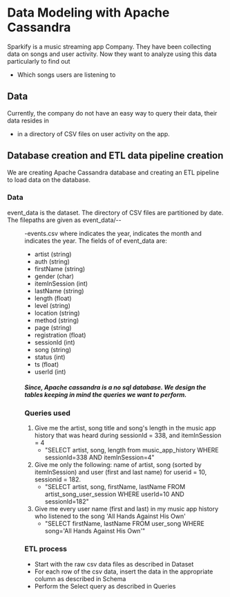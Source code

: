 # Data Modeling with Apache Cassandra

Sparkify is a music streaming app Company. They have been collecting data on songs and user activity. Now they want to analyze using this data particularly to find out

  - Which songs users are listening to

## Data
Currently, the company do not have an easy way to query their data, their data resides in

  -  in a directory of CSV files on user activity on the app.

## Database creation and ETL data pipeline creation
We are creating Apache Cassandra database and creating an ETL pipeline to load data on the database.

### Data
  event_data is the dataset. The directory of CSV files are partitioned by date. The filepaths are given as event_data/<yyyy>-<mm>-<dd>-events.csv where <yyyy> indicates the year, <mm> indicates the month and <dd> indicates the year. The fields of of event_data are:

- artist (string)
- auth (string)
- firstName (string)
- gender (char)
- itemInSession (int)
- lastName (string)
- length (float)
- level (string)
- location (string)
- method (string)
- page (string)
- registration (float)
- sessionId (int)
- song (string)
- status (int)
- ts (float)
- userId (int)

##### Since, Apache cassandra is a no sql database. We design the tables keeping in mind the queries we want to perform.
### Queries used
1. Give me the artist, song title and song's length in the music app history that was heard during  sessionId = 338, and itemInSession  = 4
    - "SELECT artist, song, length from music_app_history WHERE sessionId=338 AND itemInSession=4"
 2. Give me only the following: name of artist, song (sorted by itemInSession) and user (first and last name) for userid = 10, sessionid = 182.
     - "SELECT artist, song, firstName, lastName FROM artist_song_user_session WHERE userId=10 AND sessionId=182" 
 3. Give me every user name (first and last) in my music app history who listened to the song 'All Hands Against His Own'
    - "SELECT firstName, lastName FROM user_song WHERE song='All Hands Against His Own'" 

### ETL process
- Start with the raw csv data files as described in Dataset
- For each row of the csv data, insert the data in the appropriate column as described in Schema
- Perform the Select query as described in Queries
 



